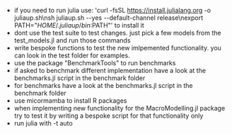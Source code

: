 - if you need to run julia use: 'curl -fsSL https://install.julialang.org -o juliaup.sh\nsh juliaup.sh --yes --default-channel release\nexport PATH="$HOME/.juliaup/bin:$PATH"' to install it
- dont use the test suite to test changes. just pick a few models from the test_models.jl and run those commands
- write bespoke functions to test the new imlpemented functionality. you can look in the test folder for examples.
- use the package "BenchmarkTools" to run benchmarks
- if asked to benchmark different implementation have a look at the benchmarks.jl script in the benchmark folder
- for benchmarks have a look at the benchmarks.jl script in the benchmark folder
- use micormamba to install R packages
- when implementing new functionality for the MacroModelling.jl package try to test it by writing a bespoke script for that functionality only
- run julia with -t auto